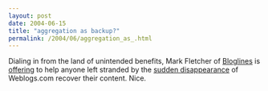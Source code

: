 ```yaml
---
layout: post
date: 2004-06-15
title: "aggregation as backup?"
permalink: /2004/06/aggregation_as_.html
---
```


Dialing in from the land of unintended benefits, Mark Fletcher of [Bloglines](http://www.bloglines.com/) is [offering](http://www.wingedpig.com/archives/000156.html) to help anyone left stranded by the [sudden disappearance](http://allied.blogspot.com/2004_06_13_allied_archive.html#108726528857935905) of Weblogs.com recover their content. Nice.